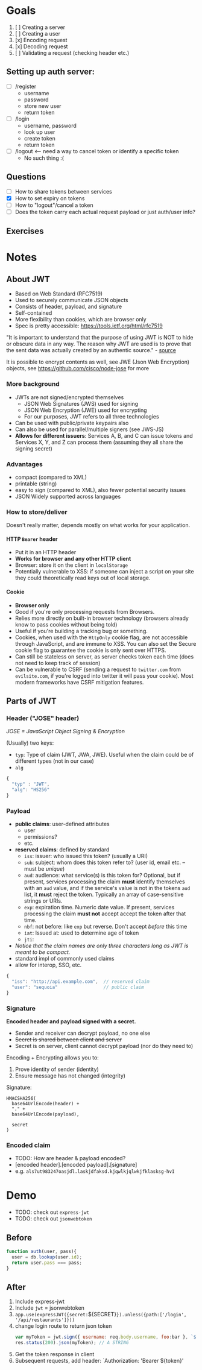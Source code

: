 # Goals

1. [ ] Creating a server
2. [ ] Creating a user
3. [x] Encoding request
4. [x] Decoding request
5. [ ] Validating a request (checking header etc.)

## Setting up auth server:
* [ ] /register
  * username
  * password
  * store new user
  * return token
* [ ] /login
  * username, password
  * look up user
  * create token
  * return token
* [ ] /logout <-- need a way to cancel token or identify a specific token
  * No such thing :(


## Questions
* [ ] How to share tokens between services
* [x] How to set expiry on tokens
* [ ] How to "logout"/cancel a token
* [ ] Does the token carry each actual request payload or just auth/user info?

## Exercises


# Notes

## About JWT
* Based on Web Standard (RFC7519)
* Used to securely communicate JSON objects
* Consists of header, payload, and signature
* Self-contained
* More flexibility than cookies, which are browser only
* Spec is pretty accessible: https://tools.ietf.org/html/rfc7519

"It is important to understand that the purpose of using JWT is NOT to hide or obscure data in any way. The reason why JWT are used is to prove that the sent data was actually created by an authentic source." - [source](https://medium.com/vandium-software/5-easy-steps-to-understanding-json-web-tokens-jwt-1164c0adfcec)

It is possible to encrypt contents as well, see JWE (Json Web Encryption) objects, see https://github.com/cisco/node-jose for more

### More background
* JWTs are not signed/encrypted themselves
  * JSON Web Signatures (JWS) used for signing
  * JSON Web Encryption (JWE) used for encrypting
  * For our purposes, JWT refers to all three technologies
* Can be used with public/private keypairs also
* Can also be used for parallel/multiple signers (see JWS-JS)
* **Allows for different issuers**: Services A, B, and C can issue tokens and Services X, Y, and Z can process them (assuming they all share the signing secret)

### Advantages
* compact (compared to XML)
* printable (string)
* easy to sign (compared to XML), also fewer potential security issues
* JSON Widely supported across languages

### How to store/deliver

Doesn't really matter, depends mostly on what works for your application.

#### HTTP `Bearer` header
* Put it in an HTTP header
* **Works for browser and any other HTTP client**
* Browser: store it on the client in `localStorage` 
* Potentially vulnerable to XSS: if someone can inject a script on your site they could theoretically read keys out of local storage.

#### Cookie
* **Browser only**
* Good if you're only processing requests from Browsers.
* Relies more directly on built-in browser technology (browsers already know to pass cookies without being told)
* Useful if you're building a tracking bug or something.
* Cookies, when used with the `HttpOnly` cookie flag, are not accessible through JavaScript, and are immune to XSS. You can also set the Secure cookie flag to guarantee the cookie is only sent over HTTPS.
* Can still be stateless on server, as server checks token each time (does not need to keep track of session)
* Can be vulnerable to CSRF (sending a request to `twitter.com` from `evilsite.com`, if you're logged into twitter it will pass your cookie). Most modern frameworks have CSRF mitigation features.

## Parts of JWT

### Header ("JOSE" header)

*JOSE = JavaScript Object Signing & Encryption*

(Usually) two keys:

* `typ`: Type of claim (JWT, JWA, JWE). Useful when the claim could be of different types (not in our case)
* `alg`

```js
{
  "typ" : "JWT",
  "alg": "HS256"
}
```

### Payload

* **public claims**: user-defined attributes
  * user
  * permissions?
  * etc.
* **reserved claims**: defined by standard
  * `iss`: issuer: who issued this token? (usually a URI)
  * `sub`: subject: whom does this token refer to? (user id, email etc. – must be *unique*)
  * `aud`: audience: what service(s) is this token for? Optional, but if present, services processing the claim **must** identify themselves with an `aud` value, and if the service's value is not in the tokens `aud` list, it **must** reject the token. Typically an array of case-sensitive strings or URIs.
  * `exp`: expiration time. Numeric date value. If present, services processing the claim **must not** accept accept the token after that time.
  * `nbf`: not before: like `exp` but reverse. Don't accept *before* this time
  * `iat`: Issued at: used to determine age of token
  * `jti`: 
* *Notice that the claim names are only three characters long as JWT is meant to be compact.*
* standard impl of commonly used claims
* allow for interop, SSO, etc.

```js
{
  "iss": "http://api.example.com",  // reserved claim
  "user": "sequoia"                 // public claim
}
```

### Signature

**Encoded header and payload signed with a secret.**

* Sender and receiver can decrypt payload, no one else
* ~~Secret is shared between client and server~~
* Secret is on server, client cannot decrypt payload (nor do they need to)

Encoding + Encrypting allows you to:
1. Prove identity of sender (identity)
2. Ensure message has not changed (integrity)

Signature:

```
HMACSHA256(
  base64UrlEncode(header) +
  "." +
  base64UrlEncode(payload),

  secret
)
```

### Encoded claim
* TODO: How are header & payload encoded?
* [encoded header].[encoded payload].[signature]
* e.g. `als7ut983247oasjdl.laskjdfaksd.kjqwlkjqlwkjfklasksg-hvI`

# Demo

* TODO: check out `express-jwt`
* TODO: check out `jsonwebtoken`

## Before

```js
function auth(user, pass){
  user = db.lookup(user.id);
  return user.pass === pass;
}
```

## After

1. Include express-jwt
2. Include `jwt` = jsonwebtoken
3. `app.use(expressJWT({secret:`${SECRET}`}).unless({path:['/login', '/api/restaurants']}))`
4. change login route to return json token
   ```js
   var myToken = jwt.sign({ username: req.body.username, foo:bar }, `${SECRET}`);
   res.status(200).json(myToken); // A STRING
   ```
5. Get the token response in client
6. Subsequent requests, add header:
   `Authorization: 'Bearer ${token}'